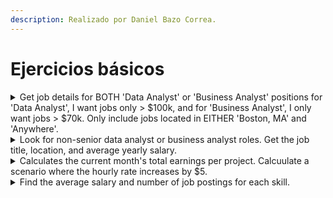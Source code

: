 ```yaml
---
description: Realizado por Daniel Bazo Correa.
---
```


# Ejercicios básicos

<details>
<summary>Get job details for BOTH 'Data Analyst' or 'Business Analyst' positions for 'Data Analyst', I want jobs only > $100k, and for 'Business Analyst', I only want jobs > $70k. Only include jobs located in EITHER 'Boston, MA' and 'Anywhere'.</summary>

```sql
SELECT
    job_posting_fact.job_title_short,
    job_posting_fact.salary_year_avg,
    job_posting_fact.job_location
FROM
    job_posting_fact
WHERE
    job_location IN ('Boston, MA', 'Anywhere') AND
    (
        -- Utilizamos parentesis para encapsular condiciones una dentro de otra
        (job_title_short  = 'Data Analyst' AND salary_year_avg > 100000) OR
        (job_title_short = 'Business Analyst' AND salary_year_avg > 70000)
    )
```

</details>

<details>
<summary>Look for non-senior data analyst or business analyst roles. Get the job title, location, and average yearly salary.</summary>

```sql
SELECT
    job_posting_fact.job_title,
    job_posting_fact.job_location,
    job_posting_fact.salary_year_avg 
FROM
    job_posting_fact
WHERE
    job_title NOT LIKE '%Senior%' AND
    (job_title LIKE '%Data%' OR job_title LIKE '%Business%') AND
    job_title LIKE '%Analyst%'
```

</details>

<details>
<summary>Calculates the current month's total earnings per project. Calcuulate a scenario where the hourly rate increases by $5.</summary>

```sql
SELECT
    invoices_fact.project_id AS Project,
    SUM(invoices_fact.hours_spent * invoices_fact.hours_rate) AS Coste_original,
    SUM(invoices_fact.hours_spent * (invoices_fact.hours_rate + 5)) AS Coste_incremento 
FROM
    invoices_fact
GROUP BY
    Project
ORDER BY
    project_id
```

</details>

<details>
<summary>Find the average salary and number of job postings for each skill.</summary>

```sql
SELECT
    skills_dim.skills AS skill_name,
    COUNT(job_postings_fact.job_title) AS number_of_job_posting,
    AVG(job_postings_fact.salary_year_avg) AS average_salary_for_skill
FROM
    skills_dim
LEFT JOIN skills_job_dim ON skills_dim.skill_id = skills_job_dim.skill_id
LEFT JOIN job_postings_fact ON skills_job_dim.job_id = job_postings_Fact.job_id
GROUP BY
    skill_name
ORDER BY
    average_salary_for_skill DESC
```

</details>